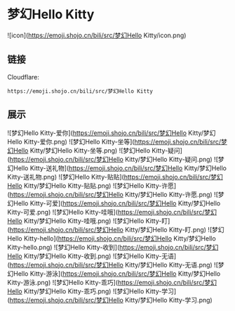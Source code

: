 # 梦幻Hello Kitty
![icon](https://emoji.shojo.cn/bili/src/梦幻Hello Kitty/icon.png)
## 链接
Cloudflare:
```
https://emoji.shojo.cn/bili/src/梦幻Hello Kitty
```
## 展示
![梦幻Hello Kitty-爱你](https://emoji.shojo.cn/bili/src/梦幻Hello Kitty/梦幻Hello Kitty-爱你.png)
![梦幻Hello Kitty-坐等](https://emoji.shojo.cn/bili/src/梦幻Hello Kitty/梦幻Hello Kitty-坐等.png)
![梦幻Hello Kitty-疑问](https://emoji.shojo.cn/bili/src/梦幻Hello Kitty/梦幻Hello Kitty-疑问.png)
![梦幻Hello Kitty-送礼物](https://emoji.shojo.cn/bili/src/梦幻Hello Kitty/梦幻Hello Kitty-送礼物.png)
![梦幻Hello Kitty-贴贴](https://emoji.shojo.cn/bili/src/梦幻Hello Kitty/梦幻Hello Kitty-贴贴.png)
![梦幻Hello Kitty-许愿](https://emoji.shojo.cn/bili/src/梦幻Hello Kitty/梦幻Hello Kitty-许愿.png)
![梦幻Hello Kitty-可爱](https://emoji.shojo.cn/bili/src/梦幻Hello Kitty/梦幻Hello Kitty-可爱.png)
![梦幻Hello Kitty-哇哦](https://emoji.shojo.cn/bili/src/梦幻Hello Kitty/梦幻Hello Kitty-哇哦.png)
![梦幻Hello Kitty-盯](https://emoji.shojo.cn/bili/src/梦幻Hello Kitty/梦幻Hello Kitty-盯.png)
![梦幻Hello Kitty-hello](https://emoji.shojo.cn/bili/src/梦幻Hello Kitty/梦幻Hello Kitty-hello.png)
![梦幻Hello Kitty-收到](https://emoji.shojo.cn/bili/src/梦幻Hello Kitty/梦幻Hello Kitty-收到.png)
![梦幻Hello Kitty-无语](https://emoji.shojo.cn/bili/src/梦幻Hello Kitty/梦幻Hello Kitty-无语.png)
![梦幻Hello Kitty-游泳](https://emoji.shojo.cn/bili/src/梦幻Hello Kitty/梦幻Hello Kitty-游泳.png)
![梦幻Hello Kitty-乖巧](https://emoji.shojo.cn/bili/src/梦幻Hello Kitty/梦幻Hello Kitty-乖巧.png)
![梦幻Hello Kitty-学习](https://emoji.shojo.cn/bili/src/梦幻Hello Kitty/梦幻Hello Kitty-学习.png)
